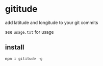 # gititude

add latitude and longitude to your git commits

see `usage.txt` for usage

## install

```
npm i gititude -g
```